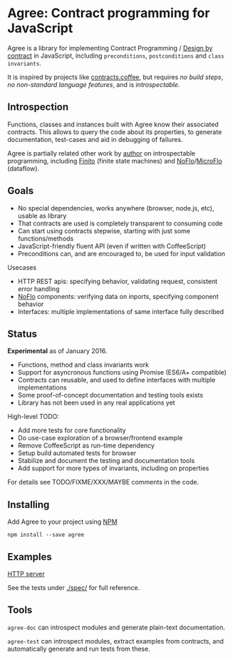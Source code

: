 
# Agree: Contract programming for JavaScript

Agree is a library for implementing Contract Programming / 
[Design by contract](http://en.wikipedia.org/wiki/Design_by_contract) in JavaScript,
including `preconditions`, `postconditions` and `class invariants`.

It is inspired by projects like [contracts.coffee](http://disnetdev.com/contracts.coffee),
but requires *no build steps*, *no non-standard language features*, and is *introspectable*.

## Introspection

Functions, classes and instances built with Agree know their associated contracts.
This allows to query the code about its properties, to generate documentation,
test-cases and aid in debugging of failures.

Agree is partially related other work by [author](http://jonnor.com) on introspectable programming,
including [Finito](http://finitosm.org) (finite state machines)
and [NoFlo](http://noflojs.org)/[MicroFlo](http://microflo.org) (dataflow).

## Goals

- No special dependencies, works anywhere (browser, node.js, etc), usable as library
- That contracts are used is completely transparent to consuming code
- Can start using contracts stepwise, starting with just some functions/methods
- JavaScript-friendly fluent API (even if written with CoffeeScript)
- Preconditions can, and are encouraged to, be used for input validation

Usecases

- HTTP REST apis: specifying behavior, validating request, consistent error handling
- [NoFlo](http://noflojs.org) components: verifying data on inports, specifying component behavior
- Interfaces: multiple implementations of same interface fully described

## Status

**Experimental** as of January 2016.

* Functions, method and class invariants work
* Support for asyncronous functions using Promise (ES6/A+ compatible)
* Contracts can reusable, and used to define interfaces with multiple implementations
* Some proof-of-concept documentation and testing tools exists
* Library has not been used in any real applications yet

High-level TODO:

* Add more tests for core functionality
* Do use-case exploration of a browser/frontend example
* Remove CoffeeScript as run-time dependency
* Setup build automated tests for browser
* Stabilize and document the testing and documentation tools
* Add support for more types of invariants, including on properties

For details see TODO/FIXME/XXX/MAYBE comments in the code.

## Installing

Add Agree to your project using [NPM](http://npmjs.org)

    npm install --save agree

## Examples

[HTTP server](./examples/httpserver.coffee)

See the tests under [./spec/](./spec) for full reference.

## Tools

`agree-doc` can introspect modules and generate plain-text documentation.

`agree-test` can introspect modules, extract examples from contracts,
and automatically generate and run tests from these.
